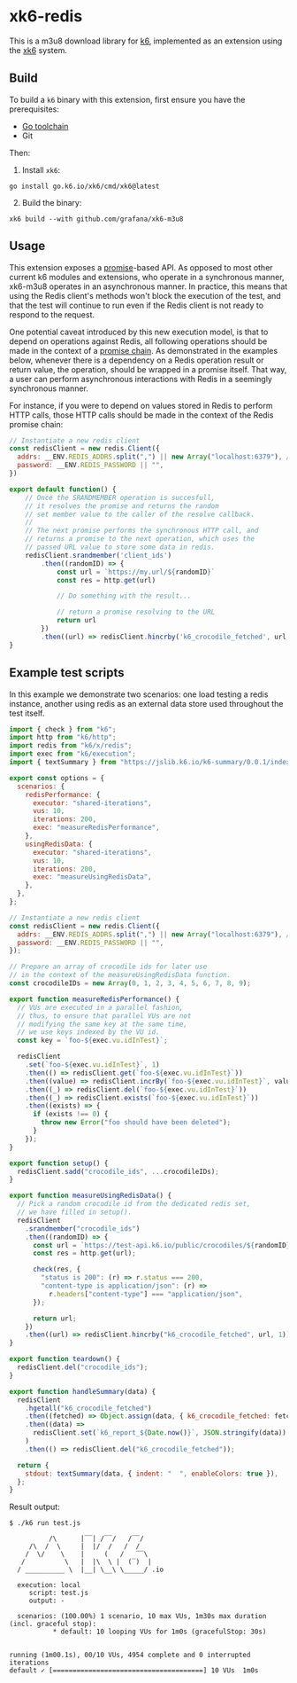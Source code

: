 # xk6-redis

This is a m3u8 download library for [k6](https://github.com/grafana/k6),
implemented as an extension using the [xk6](https://github.com/grafana/xk6) system.

## Build

To build a `k6` binary with this extension, first ensure you have the prerequisites:

- [Go toolchain](https://go101.org/article/go-toolchain.html)
- Git

Then:

1. Install `xk6`:
  ```shell
  go install go.k6.io/xk6/cmd/xk6@latest
  ```

2. Build the binary:
  ```shell
  xk6 build --with github.com/grafana/xk6-m3u8
  ```

## Usage

This extension exposes a [promise](https://javascript.info/promise-basics)-based API. As opposed to most other current k6 modules and extensions, who operate in a synchronous manner,
xk6-m3u8 operates in an asynchronous manner. In practice, this means that using the Redis client's methods won't block the execution of the test,
and that the test will continue to run even if the Redis client is not ready to respond to the request.

One potential caveat introduced by this new execution model, is that to depend on operations against Redis, all following operations
should be made in the context of a [promise chain](https://javascript.info/promise-chaining). As demonstrated in the examples below, whenever there is a dependency on a Redis
operation result or return value, the operation, should be wrapped in a promise itself. That way, a user can perform asynchronous interactions
with Redis in a seemingly synchronous manner.

For instance, if you were to depend on values stored in Redis to perform HTTP calls, those HTTP calls should be made in the context of the Redis promise chain:

```javascript
// Instantiate a new redis client
const redisClient = new redis.Client({
  addrs: __ENV.REDIS_ADDRS.split(",") || new Array("localhost:6379"), // in the form of "host:port", separated by commas
  password: __ENV.REDIS_PASSWORD || "",
})

export default function() {
    // Once the SRANDMEMBER operation is succesfull,
    // it resolves the promise and returns the random
    // set member value to the caller of the resolve callback.
    //
    // The next promise performs the synchronous HTTP call, and
    // returns a promise to the next operation, which uses the 
    // passed URL value to store some data in redis.
    redisClient.srandmember('client_ids')
        .then((randomID) => {
            const url = `https://my.url/${randomID}`
            const res = http.get(url)

            // Do something with the result...

            // return a promise resolving to the URL
            return url
        })
        .then((url) => redisClient.hincrby('k6_crocodile_fetched', url, 1))
}
```

## Example test scripts

In this example we demonstrate two scenarios: one load testing a redis instance, another using redis as an external data store used throughout the test itself.

```javascript
import { check } from "k6";
import http from "k6/http";
import redis from "k6/x/redis";
import exec from "k6/execution";
import { textSummary } from "https://jslib.k6.io/k6-summary/0.0.1/index.js";

export const options = {
  scenarios: {
    redisPerformance: {
      executor: "shared-iterations",
      vus: 10,
      iterations: 200,
      exec: "measureRedisPerformance",
    },
    usingRedisData: {
      executor: "shared-iterations",
      vus: 10,
      iterations: 200,
      exec: "measureUsingRedisData",
    },
  },
};

// Instantiate a new redis client
const redisClient = new redis.Client({
  addrs: __ENV.REDIS_ADDRS.split(",") || new Array("localhost:6379"), // in the form of "host:port", separated by commas
  password: __ENV.REDIS_PASSWORD || "",
});

// Prepare an array of crocodile ids for later use
// in the context of the measureUsingRedisData function.
const crocodileIDs = new Array(0, 1, 2, 3, 4, 5, 6, 7, 8, 9);

export function measureRedisPerformance() {
  // VUs are executed in a parallel fashion,
  // thus, to ensure that parallel VUs are not
  // modifying the same key at the same time,
  // we use keys indexed by the VU id.
  const key = `foo-${exec.vu.idInTest}`;

  redisClient
    .set(`foo-${exec.vu.idInTest}`, 1)
    .then(() => redisClient.get(`foo-${exec.vu.idInTest}`))
    .then((value) => redisClient.incrBy(`foo-${exec.vu.idInTest}`, value))
    .then((_) => redisClient.del(`foo-${exec.vu.idInTest}`))
    .then((_) => redisClient.exists(`foo-${exec.vu.idInTest}`))
    .then((exists) => {
      if (exists !== 0) {
        throw new Error("foo should have been deleted");
      }
    });
}

export function setup() {
  redisClient.sadd("crocodile_ids", ...crocodileIDs);
}

export function measureUsingRedisData() {
  // Pick a random crocodile id from the dedicated redis set,
  // we have filled in setup().
  redisClient
    .srandmember("crocodile_ids")
    .then((randomID) => {
      const url = `https://test-api.k6.io/public/crocodiles/${randomID}`;
      const res = http.get(url);

      check(res, {
        "status is 200": (r) => r.status === 200,
        "content-type is application/json": (r) =>
          r.headers["content-type"] === "application/json",
      });

      return url;
    })
    .then((url) => redisClient.hincrby("k6_crocodile_fetched", url, 1));
}

export function teardown() {
  redisClient.del("crocodile_ids");
}

export function handleSummary(data) {
  redisClient
    .hgetall("k6_crocodile_fetched")
    .then((fetched) => Object.assign(data, { k6_crocodile_fetched: fetched }))
    .then((data) =>
      redisClient.set(`k6_report_${Date.now()}`, JSON.stringify(data))
    )
    .then(() => redisClient.del("k6_crocodile_fetched"));

  return {
    stdout: textSummary(data, { indent: "  ", enableColors: true }),
  };
}
```

Result output:

```shell
$ ./k6 run test.js

          /\      |‾‾| /‾‾/   /‾‾/   
     /\  /  \     |  |/  /   /  /    
    /  \/    \    |     (   /   ‾‾\  
   /          \   |  |\  \ |  (‾)  | 
  / __________ \  |__| \__\ \_____/ .io

  execution: local
     script: test.js
     output: -

  scenarios: (100.00%) 1 scenario, 10 max VUs, 1m30s max duration (incl. graceful stop):
           * default: 10 looping VUs for 1m0s (gracefulStop: 30s)


running (1m00.1s), 00/10 VUs, 4954 complete and 0 interrupted iterations
default ✓ [======================================] 10 VUs  1m0s
```

